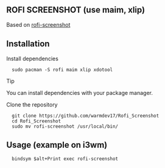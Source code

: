 ## ROFI SCREENSHOT (use maim, xlip)

Based on [rofi-screenshot](https://github.com/ceuk/rofi-screenshot)

## Installation

Install dependencies

```
  sudo pacman -S rofi maim xlip xdotool
```

> [!TIP]
> You can install dependencies with your package manager.

Clone the repository

```
  git clone https://github.com/warmdev17/Rofi_Screenshot
  cd Rofi_Screenshot
  sudo mv rofi-screenshot /usr/local/bin/
```

## Usage (example on i3wm)

```
  bindsym $alt+Print exec rofi-screenshot
```
